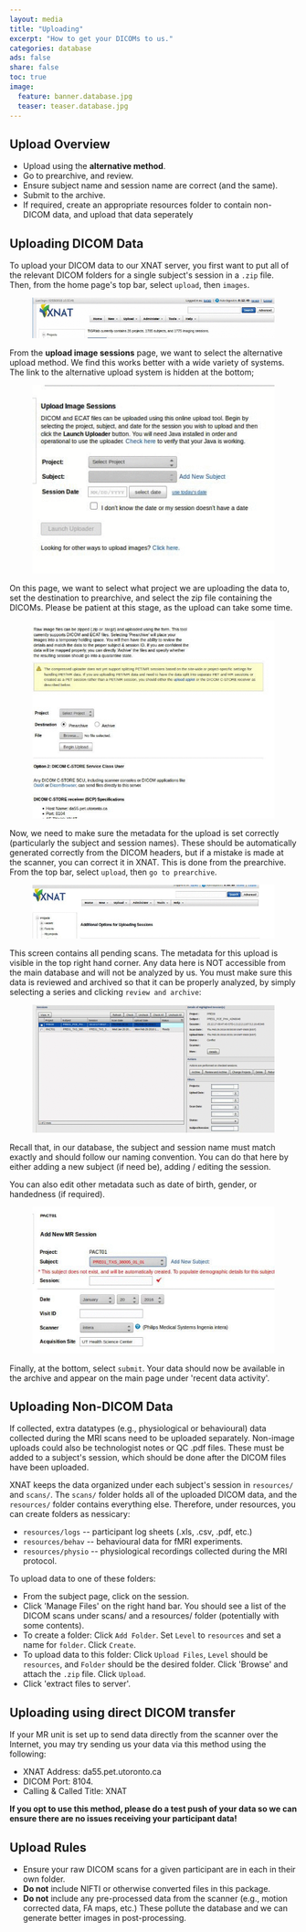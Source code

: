 ```yaml
---
layout: media
title: "Uploading"
excerpt: "How to get your DICOMs to us."
categories: database
ads: false
share: false
toc: true
image:
  feature: banner.database.jpg
  teaser: teaser.database.jpg
---
```


Upload Overview
---------------

+ Upload using the **alternative method**.
+ Go to prearchive, and review.
+ Ensure subject name and session name are correct (and the same).
+ Submit to the archive.
+ If required, create an appropriate resources folder to contain non-DICOM data, and upload that data seperately

Uploading DICOM Data
--------------------

To upload your DICOM data to our XNAT server, you first want to put all of the relevant DICOM folders for a single subject's session in a `.zip` file.  Then, from the home page's top bar, select `upload`, then `images`.

<figure>
	<a href="/images/guide.xnat-upload-1.gif"><img src="/images/guide.xnat-upload-1.gif"></a>
</figure>

From the **upload image sessions** page, we want to select the alternative upload method. We find this works better with a wide variety of systems. The link to the alternative upload system is hidden at the bottom;

<figure>
	<a href="/images/guide.xnat-upload-2.gif"><img src="/images/guide.xnat-upload-2.gif"></a>
</figure>


On this page, we want to select what project we are uploading the data to, set the destination to prearchive, and select the zip file containing the DICOMs. Please be patient at this stage, as the upload can take some time.

<figure>
	<a href="/images/guide.xnat-upload-3.gif"><img src="/images/guide.xnat-upload-3.gif"></a>
</figure>

Now, we need to make sure the metadata for the upload is set correctly (particularly the subject and session names). These should be automatically generated correctly from the DICOM headers, but if a mistake is made at the scanner, you can correct it in XNAT. This is done from the prearchive. From the top bar, select `upload`, then `go to prearchive`.

<figure>
	<a href="/images/guide.xnat-upload-4.gif"><img src="/images/guide.xnat-upload-4.gif"></a>
</figure>

This screen contains all pending scans. The metadata for this upload is visible in the top right hand corner. Any data here is NOT accessible from the main database and will not be analyzed by us. You must make sure this data is reviewed and archived so that it can be properly analyzed, by simply selecting a series and clicking `review and archive`:

<figure>
	<a href="/images/guide.xnat-upload-5.gif"><img src="/images/guide.xnat-upload-5.gif"></a>
</figure>

Recall that, in our database, the subject and session name must match exactly and should follow our naming convention. You can do that here by either adding a new subject (if need be), adding / editing the session.

You can also edit other metadata such as date of birth, gender, or handedness (if required).


<figure>
	<a href="/images/guide.xnat-upload-6.gif"><img src="/images/guide.xnat-upload-6.gif"></a>
</figure>

Finally, at the bottom, select `submit`. Your data should now be available in the archive and appear on the main page under 'recent data activity'.

Uploading Non-DICOM Data
------------------------

If collected, extra datatypes (e.g., physiological or behavioural) data collected during the MRI scans need to be uploaded separately. Non-image uploads could also be technologist notes or QC .pdf files. These must be added to a subject's session, which should be done after the DICOM files have been uploaded. 

XNAT keeps the data organized under each subject's session in `resources/` and `scans/`. The `scans/` folder holds all of the uploaded DICOM data, and the `resources/` folder contains everything else. Therefore, under resources, you can create folders as nessicary:

+ `resources/logs` -- participant log sheets (.xls, .csv, .pdf, etc.)
+ `resources/behav` -- behavioural data for fMRI experiments.
+ `resources/physio` -- physiological recordings collected during the MRI protocol.

To upload data to one of these folders:

+ From the subject page, click on the session.
+ Click 'Manage Files' on the right hand bar. You should see a list of the DICOM scans under scans/ and a resources/ folder (potentially with some contents).
+ To create a folder: Click `Add Folder`. Set `Level` to `resources` and set a name for `folder`. Click `Create`.
+ To upload data to this folder: Click `Upload Files`, `Level` should be `resources`, and `Folder` should be the desired folder. Click 'Browse' and attach the `.zip` file. Click `Upload`.
+ Click 'extract files to server'.

Uploading using direct DICOM transfer
-------------------------------------

If your MR unit is set up to send data directly from the scanner over the Internet, you may try sending us your data via this method using the following:

+ XNAT Address: da55.pet.utoronto.ca
+ DICOM Port: 8104.
+ Calling & Called Title: XNAT

**If you opt to use this method, please do a test push of your data so we can ensure there are no issues receiving your participant data!**

Upload Rules
------------

+ Ensure your raw DICOM scans for a given participant are in each in their own folder.
+ **Do not** include NIFTI or otherwise converted files in this package.
+ **Do not** include any pre-processed data from the scanner (e.g., motion corrected data, FA maps, etc.) These pollute the database and we can generate better images in post-processing.
